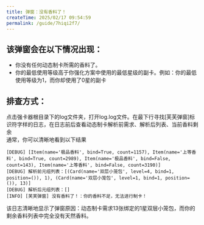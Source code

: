 ```yaml
---
title: 弹窗：没有香料了！
createTime: 2025/02/17 09:54:59
permalink: /guide/7hiqi2f7/
---
```

## 该弹窗会在以下情况出现：
- 你没有任何动态制卡所需的香料了。
- 你的最低使用等级高于你强化方案中使用的最低星级的副卡。例如：你的最低使用等级为1，而你却使用了0星的副卡

## 排查方式：
点击强卡器根目录下的log文件夹，打开log.log文件。在最下行寻找[芙芙弹窗]标识符字样的日志，在日志前后查看动态制卡解析前需求、解析后列表、当前香料剩余  
通常，你可以清晰地看到以下结果
```log
[DEBUG] [Item(name='极品香料', bind=True, count=1157), Item(name='上等香料', bind=True, count=2989), Item(name='极品香料', bind=False, count=143), Item(name='上等香料', bind=False, count=3190)]
[DEBUG] 解析前元组列表：[(Card(name='双层小笼包', level=4, bind=1, position=()), 1), (Card(name='双层小笼包', level=1, bind=1, position=()), 13)]
[DEBUG] 解析后元组列表：[]
[INFO] [芙芙弹窗] 没有香料了！：你的香料不足，无法进行制卡！
```
该日志清晰地显示了弹窗原因：动态制卡需求13张绑定的1星双层小笼包，而你的剩余香料列表中完全没有天然香料。